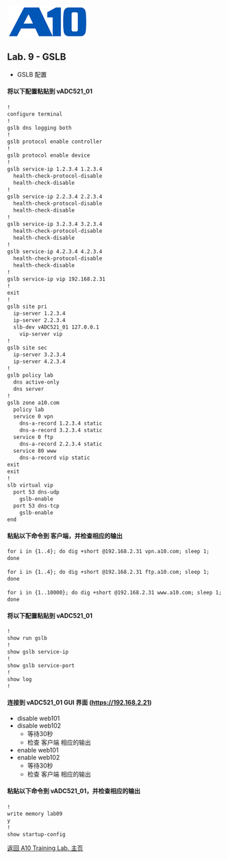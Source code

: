 ![](/Images/A10-NewLogos-Blue-NoReg-RGB-50.png)

## Lab. 9 - GSLB
- GSLB 配置

#### 将以下配置粘贴到 vADC521_01
```
!
configure terminal
!
gslb dns logging both
!
gslb protocol enable controller
!
gslb protocol enable device
!
gslb service-ip 1.2.3.4 1.2.3.4
  health-check-protocol-disable
  health-check-disable
!
gslb service-ip 2.2.3.4 2.2.3.4
  health-check-protocol-disable
  health-check-disable
!
gslb service-ip 3.2.3.4 3.2.3.4
  health-check-protocol-disable
  health-check-disable
!
gslb service-ip 4.2.3.4 4.2.3.4
  health-check-protocol-disable
  health-check-disable
!
gslb service-ip vip 192.168.2.31
!
exit
!
gslb site pri
  ip-server 1.2.3.4
  ip-server 2.2.3.4
  slb-dev vADC521_01 127.0.0.1
    vip-server vip
!
gslb site sec
  ip-server 3.2.3.4
  ip-server 4.2.3.4
!
gslb policy lab
  dns active-only
  dns server
!
gslb zone a10.com
  policy lab
  service 0 vpn
    dns-a-record 1.2.3.4 static
    dns-a-record 3.2.3.4 static
  service 0 ftp
    dns-a-record 2.2.3.4 static
  service 80 www
    dns-a-record vip static
exit
exit
!
slb virtual vip
  port 53 dns-udp
    gslb-enable
  port 53 dns-tcp
    gslb-enable
end

```

#### 粘贴以下命令到 客户端，并检查相应的输出
```
for i in {1..4}; do dig +short @192.168.2.31 vpn.a10.com; sleep 1; done

for i in {1..4}; do dig +short @192.168.2.31 ftp.a10.com; sleep 1; done

for i in {1..10000}; do dig +short @192.168.2.31 www.a10.com; sleep 1; done

```

#### 将以下配置粘贴到 vADC521_01
```
!
show run gslb
!
show gslb service-ip
!
show gslb service-port
!
show log
!
```

#### 连接到 vADC521_01 GUI 界面 (https://192.168.2.21)
+ disable web101
+ disable web102
  + 等待30秒
  + 检查 客户端 相应的输出
+ enable web101
+ enable web102
  + 等待30秒
  + 检查 客户端 相应的输出


#### 粘贴以下命令到 vADC521_01，并检查相应的输出
```
!
write memory lab09
y
!
show startup-config

```

[返回 A10 Training Lab. 主页](https://github.com/borissiu/A10_Training_Lab)